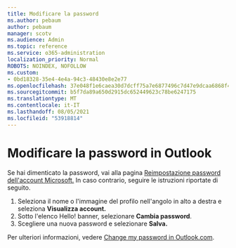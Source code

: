 ```yaml
---
title: Modificare la password
ms.author: pebaum
author: pebaum
manager: scotv
ms.audience: Admin
ms.topic: reference
ms.service: o365-administration
localization_priority: Normal
ROBOTS: NOINDEX, NOFOLLOW
ms.custom:
- 0bd18328-35e4-4e4a-94c3-48430e8e2e77
ms.openlocfilehash: 37e048f1e6caea30d7dcff75a7e6877496c7d47e9dcaa6868f4d0315b5eb0d56
ms.sourcegitcommit: b5f7da89a650d2915dc652449623c78be6247175
ms.translationtype: MT
ms.contentlocale: it-IT
ms.lasthandoff: 08/05/2021
ms.locfileid: "53918814"
---
```

# <a name="change-your-password-in-outlook"></a>Modificare la password in Outlook

Se hai dimenticato la password, vai alla pagina [Reimpostazione password dell'account Microsoft.](https://go.microsoft.com/fwlink/p/?linkid=841909) In caso contrario, seguire le istruzioni riportate di seguito.
  
1. Seleziona il nome o l'immagine del profilo nell'angolo in alto a destra e seleziona **Visualizza account.**
2. Sotto l'elenco Hello! banner, selezionare **Cambia password**.
3. Scegliere una nuova password e selezionare **Salva.**

Per ulteriori informazioni, vedere [Change my password in Outlook.com](https://support.office.com/article/2138d690-811c-4545-b2f3-e4dbe80c9735.aspx).